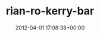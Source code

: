 ---
title:		"rian-ro-kerry-bar"
mediatype:		"upload"
description:		"TBC"
date:		"2012-04-01 17:08:38+00:00"
album:		"abandoned"
filename:		"rian-ro-kerry-bar.md"
series:		""
cl_public_id:		"abandoned/rian-ro-kerry-bar"
cl_version:		1497000108
format:		"tiff"
bytes:		3684208
width:		2174
height:		1440
exposure_mode:		"Auto"
program:		"Aperture-priority AE"
aperture:		"2.8"
focal_length:		"35.0 mm"
iso:		"200"
shutter_speed:		"1/20"
metering:		"Multi-segment"
flash:		"Off, Did not fire"
white_balance:		"Custom"
colour_temp:		"5500"
has_crop:		"false"
orientation:		"Horizontal (normal)"
camera_model:		"NIKON D7000"
lens_info:		"35mm f/1.8"
artist:		"Matt Finucane"
x_resolution:		"300"
y_resolution:		"300"
---